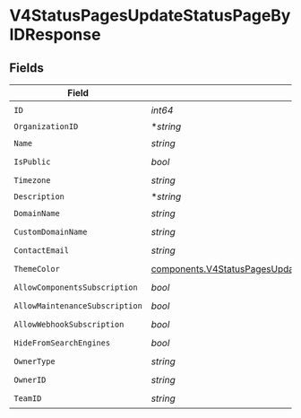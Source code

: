 # V4StatusPagesUpdateStatusPageByIDResponse


## Fields

| Field                                                                                                                                            | Type                                                                                                                                             | Required                                                                                                                                         | Description                                                                                                                                      |
| ------------------------------------------------------------------------------------------------------------------------------------------------ | ------------------------------------------------------------------------------------------------------------------------------------------------ | ------------------------------------------------------------------------------------------------------------------------------------------------ | ------------------------------------------------------------------------------------------------------------------------------------------------ |
| `ID`                                                                                                                                             | *int64*                                                                                                                                          | :heavy_check_mark:                                                                                                                               | N/A                                                                                                                                              |
| `OrganizationID`                                                                                                                                 | **string*                                                                                                                                        | :heavy_minus_sign:                                                                                                                               | N/A                                                                                                                                              |
| `Name`                                                                                                                                           | *string*                                                                                                                                         | :heavy_check_mark:                                                                                                                               | N/A                                                                                                                                              |
| `IsPublic`                                                                                                                                       | *bool*                                                                                                                                           | :heavy_check_mark:                                                                                                                               | N/A                                                                                                                                              |
| `Timezone`                                                                                                                                       | *string*                                                                                                                                         | :heavy_check_mark:                                                                                                                               | N/A                                                                                                                                              |
| `Description`                                                                                                                                    | **string*                                                                                                                                        | :heavy_minus_sign:                                                                                                                               | N/A                                                                                                                                              |
| `DomainName`                                                                                                                                     | *string*                                                                                                                                         | :heavy_check_mark:                                                                                                                               | N/A                                                                                                                                              |
| `CustomDomainName`                                                                                                                               | *string*                                                                                                                                         | :heavy_check_mark:                                                                                                                               | N/A                                                                                                                                              |
| `ContactEmail`                                                                                                                                   | *string*                                                                                                                                         | :heavy_check_mark:                                                                                                                               | N/A                                                                                                                                              |
| `ThemeColor`                                                                                                                                     | [components.V4StatusPagesUpdateStatusPageByIDResponseThemeColor](../../models/components/v4statuspagesupdatestatuspagebyidresponsethemecolor.md) | :heavy_check_mark:                                                                                                                               | N/A                                                                                                                                              |
| `AllowComponentsSubscription`                                                                                                                    | *bool*                                                                                                                                           | :heavy_check_mark:                                                                                                                               | N/A                                                                                                                                              |
| `AllowMaintenanceSubscription`                                                                                                                   | *bool*                                                                                                                                           | :heavy_check_mark:                                                                                                                               | N/A                                                                                                                                              |
| `AllowWebhookSubscription`                                                                                                                       | *bool*                                                                                                                                           | :heavy_check_mark:                                                                                                                               | N/A                                                                                                                                              |
| `HideFromSearchEngines`                                                                                                                          | *bool*                                                                                                                                           | :heavy_check_mark:                                                                                                                               | N/A                                                                                                                                              |
| `OwnerType`                                                                                                                                      | *string*                                                                                                                                         | :heavy_check_mark:                                                                                                                               | N/A                                                                                                                                              |
| `OwnerID`                                                                                                                                        | *string*                                                                                                                                         | :heavy_check_mark:                                                                                                                               | N/A                                                                                                                                              |
| `TeamID`                                                                                                                                         | *string*                                                                                                                                         | :heavy_check_mark:                                                                                                                               | N/A                                                                                                                                              |